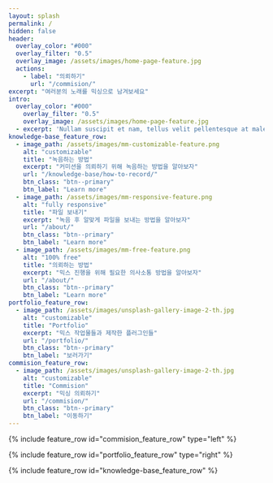 ```yaml
---
layout: splash
permalink: /
hidden: false
header:
  overlay_color: "#000"
  overlay_filter: "0.5"
  overlay_image: /assets/images/home-page-feature.jpg
  actions:
    - label: "의뢰하기"
      url: "/commision/"
excerpt: "여러분의 노래를 믹싱으로 남겨보세요"
intro: 
  overlay_color: "#000"
    overlay_filter: "0.5"
    overlay_image: /assets/images/home-page-feature.jpg
  - excerpt: 'Nullam suscipit et nam, tellus velit pellentesque at malesuada, enim eaque. Quis nulla, netus tempor in diam gravida tincidunt, *proin faucibus* voluptate felis id sollicitudin. Centered with `type="center"`'
knowledge-base_feature_row:
  - image_path: /assets/images/mm-customizable-feature.png
    alt: "customizable"
    title: "녹음하는 방법"
    excerpt: "커미션을 의뢰하기 위해 녹음하는 방법을 알아보자"
    url: "/knowledge-base/how-to-record/"
    btn_class: "btn--primary"
    btn_label: "Learn more"
  - image_path: /assets/images/mm-responsive-feature.png
    alt: "fully responsive"
    title: "파일 보내기"
    excerpt: "녹음 후 알맞게 파일을 보내는 방법을 알아보자"
    url: "/about/"
    btn_class: "btn--primary"
    btn_label: "Learn more"
  - image_path: /assets/images/mm-free-feature.png
    alt: "100% free"
    title: "의뢰하는 방법"
    excerpt: "믹스 진행을 위해 필요한 의사소통 방법을 알아보자"
    url: "/about/"
    btn_class: "btn--primary"
    btn_label: "Learn more" 
portfolio_feature_row:
  - image_path: /assets/images/unsplash-gallery-image-2-th.jpg
    alt: "customizable"
    title: "Portfolio"
    excerpt: "믹스 작업물들과 제작한 플러그인들"
    url: "/portfolio/"
    btn_class: "btn--primary"
    btn_label: "보러가기"
commision_feature_row:
  - image_path: /assets/images/unsplash-gallery-image-2-th.jpg
    alt: "customizable"
    title: "Commision"
    excerpt: "믹싱 의뢰하기"
    url: "/commision/"
    btn_class: "btn--primary"
    btn_label: "이동하기"
---
```


{% include feature_row id="commision_feature_row" type="left" %}

{% include feature_row id="portfolio_feature_row" type="right" %}

{% include feature_row id="knowledge-base_feature_row" %}
